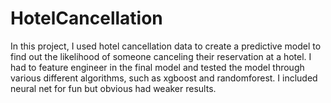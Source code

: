 # HotelCancellation

In this project, I used hotel cancellation data to create a predictive model to find out the likelihood of someone canceling their reservation at a hotel. I had to feature engineer in the final model and tested the model through various different algorithms, such as xgboost and randomforest. I included neural net for fun but obvious had weaker results.
